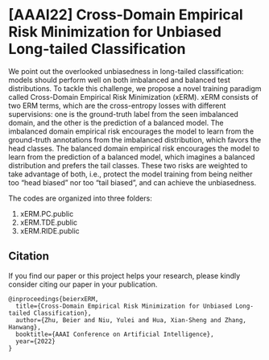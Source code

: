 # [AAAI22] Cross-Domain Empirical Risk Minimization for Unbiased Long-tailed Classification

We point out the overlooked unbiasedness in long-tailed classification: models should perform well on both imbalanced and balanced test distributions.
To tackle this challenge, we propose a novel training paradigm called Cross-Domain Empirical Risk Minimization (xERM).
xERM consists of two ERM terms, which are the cross-entropy losses with different supervisions: 
one is the ground-truth label from the seen imbalanced domain, and the other is the prediction of a balanced model. 
The imbalanced domain empirical risk encourages the model to learn from the ground-truth annotations from the imbalanced distribution, 
which favors the head classes. The balanced domain empirical risk encourages the model to learn from the prediction of a balanced model, 
which imagines a balanced distribution and prefers the tail classes. These two risks are weighted to take advantage of both, 
i.e., protect the model training from being neither too “head biased” nor too “tail biased”, and can achieve the unbiasedness.

The codes are organized into three folders:

1. xERM.PC.public
2. xERM.TDE.public
3. xERM.RIDE.public

## Citation

If you find our paper or this project helps your research, please kindly consider citing our paper in your publication.

```
@inproceedings{beierxERM,
  title={Cross-Domain Empirical Risk Minimization for Unbiased Long-tailed Classification},
  author={Zhu, Beier and Niu, Yulei and Hua, Xian-Sheng and Zhang, Hanwang},
  booktitle={AAAI Conference on Artificial Intelligence},
  year={2022}
}
```
